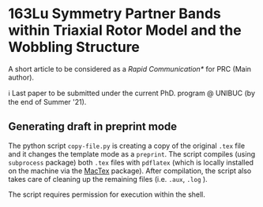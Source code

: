 # 163Lu Symmetry Partner Bands within Triaxial Rotor Model and the Wobbling Structure

A short article to be considered as a _Rapid Communication*_ for PRC (Main author).

ℹ Last paper to be submitted under the current PhD. program @ UNIBUC (by the end of Summer '21).

## Generating draft in preprint mode

The python script `copy-file.py` is creating a copy of the original `.tex` file and it changes the template mode as a `preprint`. The script compiles (using `subprocess` package) both `.tex` files with `pdflatex` (which is locally installed on the machine via the [MacTex](https://www.tug.org/mactex/mactex-download.html) package). After compilation, the script also takes care of cleaning up the remaining files (i.e. `.aux`, `.log` ). 

The script requires permission for execution within the shell.
